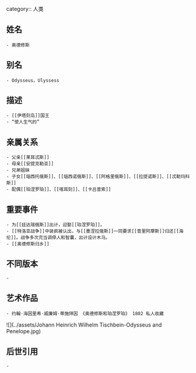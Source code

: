 category:: 人类
## 姓名
	- 奥德修斯
## 别名
	- Odysseus，Ulyssess
## 描述
	- [[伊塔刻岛]]国王
	- “使人生气的”
## 亲属关系
	- 父亲[[莱耳忒斯]]
	- 母亲[[安提克勒亚]]
	- 兄弟姐妹
	- 子女[[瑙西托俄斯]]、[[瑙西诺俄斯]]、[[阿格里俄斯]]、[[拉提诺斯]]、[[忒勒玛科斯]]
	- 配偶[[珀涅罗珀]]、[[喀耳刻]]、[[卡吕普索]]
## 重要事件
	- 为[[廷达瑞俄斯]]出计，迎娶[[珀涅罗珀]]。
	- [[特洛亚战争]]中装疯被认出，与[[墨涅拉俄斯]]一同要求[[普里阿摩斯]]归还[[海伦]]。战争多次充当调停人和智囊，出计设计木马。
	- [[奥德修斯归乡]]
## 不同版本
	-
## 艺术作品
	- 约翰·海因里希·威廉姆·蒂施拜因 《奥德修斯和珀涅罗珀》 1802 私人收藏
 ![](../assets/Johann Heinrich Wilhelm Tischbein-Odysseus and Penelope.jpg)
## 后世引用
	-

